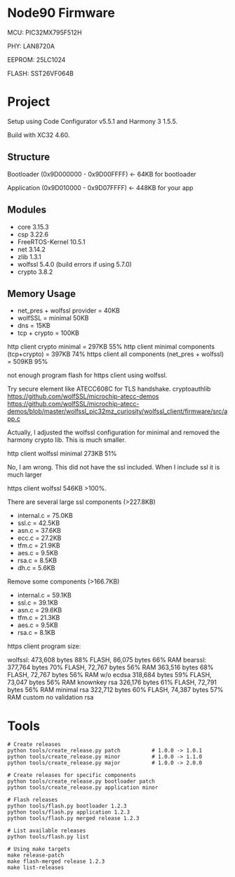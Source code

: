 # Node90 Firmware

MCU: PIC32MX795F512H

PHY: LAN8720A

EEPROM: 25LC1024

FLASH: SST26VF064B

# Project

Setup using Code Configurator v5.5.1 and Harmony 3 1.5.5. 

Build with XC32 4.60.

## Structure

Bootloader (0x9D000000 - 0x9D00FFFF) ← 64KB for bootloader

Application (0x9D010000 - 0x9D07FFFF) ← 448KB for your app

## Modules
- core 3.15.3
- csp 3.22.6
- FreeRTOS-Kernel 10.5.1
- net 3.14.2
- zlib 1.3.1
- wolfssl 5.4.0 (build errors if using 5.7.0)
- crypto 3.8.2

## Memory Usage
- net_pres + wolfssl provider = 40KB
- wolfSSL = minimal 50KB
- dns = 15KB
- tcp + crypto = 100KB


http client crypto minimal = 297KB 55%
http client minimal components (tcp+crypto) = 397KB 74%
https client all components (net_pres + wolfssl) = 509KB 95%

not enough program flash for https client using wolfssl.

Try secure element like ATECC608C for TLS handshake.
cryptoauthlib
https://github.com/wolfSSL/microchip-atecc-demos
https://github.com/wolfSSL/microchip-atecc-demos/blob/master/wolfssl_pic32mz_curiosity/wolfssl_client/firmware/src/app.c

Actually, I adjusted the wolfssl configuration for minimal and removed the harmony crypto lib. This is much smaller.

http client wolfssl minimal 273KB 51%

No, I am wrong. This did not have the ssl included. When I include ssl it is much larger

https client wolfssl 546KB >100%.

There are several large ssl components (>227.8KB)
- internal.c = 75.0KB
- ssl.c = 42.5KB
- asn.c = 37.6KB
- ecc.c = 27.2KB
- tfm.c = 21.9KB
- aes.c = 9.5KB
- rsa.c = 8.5KB
- dh.c = 5.6KB

Remove some components (>166.7KB)
- internal.c = 59.1KB
- ssl.c = 39.1KB
- asn.c = 29.6KB
- tfm.c = 21.3KB
- aes.c = 9.5KB
- rsa.c = 8.1KB

https client program size:

wolfssl: 473,608 bytes 88% FLASH, 86,075 bytes 66% RAM
bearssl: 377,764 bytes 70% FLASH, 72,767 bytes 56% RAM
         363,516 bytes 68% FLASH, 72,767 bytes 56% RAM w/o ecdsa
         318,684 bytes 59% FLASH, 73,047 bytes 56% RAM knownkey rsa
         326,176 bytes 61% FLASH, 72,791 bytes 56% RAM minimal rsa
         322,712 bytes 60% FLASH, 74,387 bytes 57% RAM custom no validation rsa

# Tools

```
# Create releases
python tools/create_release.py patch          # 1.0.0 -> 1.0.1
python tools/create_release.py minor          # 1.0.0 -> 1.1.0
python tools/create_release.py major          # 1.0.0 -> 2.0.0

# Create releases for specific components
python tools/create_release.py bootloader patch
python tools/create_release.py application minor

# Flash releases
python tools/flash.py bootloader 1.2.3
python tools/flash.py application 1.2.3
python tools/flash.py merged release 1.2.3

# List available releases
python tools/flash.py list

# Using make targets
make release-patch
make flash-merged release 1.2.3
make list-releases
```
